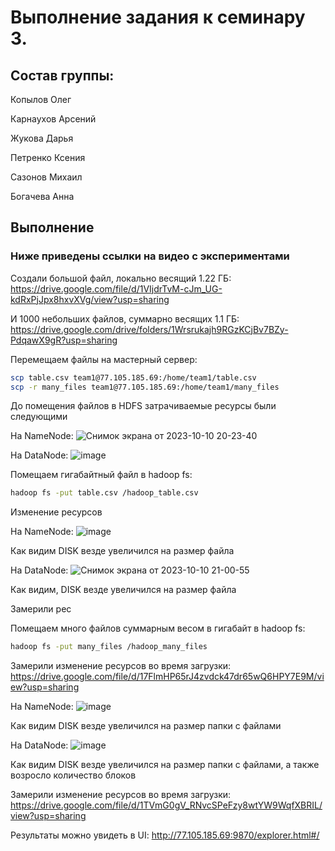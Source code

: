 # Выполнение задания к семинару 3.

## Состав группы:

Копылов Олег

Карнаухов Арсений

Жукова Дарья

Петренко Ксения

Сазонов Михаил

Богачева Анна

## Выполнение
### Ниже приведены ссылки на видео с экспериментами 


Создали большой файл, локально весящий 1.22 ГБ: https://drive.google.com/file/d/1VIjdrTvM-cJm_UG-kdRxPjJpx8hxvXVg/view?usp=sharing

И 1000 небольших файлов, суммарно весящих 1.1 ГБ: https://drive.google.com/drive/folders/1Wrsrukajh9RGzKCjBv7BZy-PdqawX9gR?usp=sharing

Перемещаем файлы на мастерный сервер:

```bash
scp table.csv team1@77.105.185.69:/home/team1/table.csv
scp -r many_files team1@77.105.185.69:/home/team1/many_files
```
До помещения файлов в HDFS затрачиваемые ресурсы были следующими

На NameNode:
![Снимок экрана от 2023-10-10 20-23-40](https://github.com/Ksenia-C/misobr/assets/50082204/3e6e8cff-fb87-4371-86aa-4c2786546515)

На DataNode:
![image](https://github.com/Ksenia-C/misobr/assets/50082204/7b295dda-d764-481b-8aa1-6619bb4de040)


Помещаем гигабайтный файл в hadoop fs:

```bash
hadoop fs -put table.csv /hadoop_table.csv
```

Изменение ресурсов

На NameNode:
![image](https://github.com/Ksenia-C/misobr/assets/50082204/4a2c212b-2f30-44c7-8f49-afb454c39614)

Как видим DISK везде увеличился на размер файла

На DataNode:
![Снимок экрана от 2023-10-10 21-00-55](https://github.com/Ksenia-C/misobr/assets/50082204/a45bccf1-4284-438d-8a25-85cceef914a4)

Как видим, DISK везде увеличился на размер файла

Замерили рес

Помещаем много файлов суммарным весом в гигабайт в hadoop fs:

```bash
hadoop fs -put many_files /hadoop_many_files
```

Замерили изменение ресурсов во время загрузки: https://drive.google.com/file/d/17FlmHP65rJ4zvdck47dr65wQ6HPY7E9M/view?usp=sharing

На NameNode:
![image](https://github.com/Ksenia-C/misobr/assets/50082204/a3d2108c-6454-44cd-a5bf-1e53b65dd268)

Как видим DISK везде увеличился на размер папки с файлами

На DataNode:
![image](https://github.com/Ksenia-C/misobr/assets/50082204/a5a55d26-a7e2-4b59-b9bc-c0664d355a8b)

Как видим DISK везде увеличился на размер папки с файлами, а также возросло количество блоков

Замерили изменение ресурсов во время загрузки: https://drive.google.com/file/d/1TVmG0gV_RNvcSPeFzy8wtYW9WqfXBRIL/view?usp=sharing

Результаты можно увидеть в UI: http://77.105.185.69:9870/explorer.html#/

